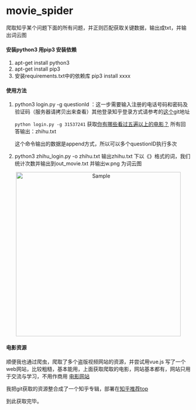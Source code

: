 # movie_spider
爬取知乎某个问题下面的所有问题，并正则匹配获取关键数据，输出成txt，并输出词云图

#### 安装python3 用pip3 安装依赖

1.  apt-get install python3
2. apt-get install pip3
3. 安装requirements.txt中的依赖库 pip3 install xxxx

#### 使用方法

1. python3 login.py -g questionId ：这一步需要输入注册的电话号码和密码及验证码（服务器请拷贝出来查看）其他登录知乎登录方式请参考的[这个](https://github.com/zkqiang/Zhihu-Login)git地址

   `python login.py -g 31537241` 获取[你有哪些看过五遍以上的电影？](https://www.zhihu.com/question/31537241) 所有回答输出：zhihu.txt

   这个命令输出的数据是append方式，所以可以多个questionID执行多次

2. python3 zhihu_login.py -o zhihu.txt   输出zhihu.txt 下以《》格式的词，我们统计次数并输出到out_movie.txt 并输出w.png 为词云图


<p align="center">
	<img src="https://github.com/linuxvae/movie_spider/blob/master/w.png?raw=true" alt="Sample"  width="450" height="450">
	<p align="center">
	</p>

#### 电影资源
顺便我也通过爬虫，爬取了多个盗版视频网站的资源，并尝试用vue.js 写了一个web网站，比较粗糙，基本能用，上面获取爬取的电影，网站基本都有，网站只用于交流与学习，不用作商用 [电影网站](http://kanqiu.xyz/#/pc_movielist?id=1&type=0&flag=0&year=%E5%85%A8%E9%83%A8&flagtype=%E5%85%A8%E9%83%A8)

我把git获取的资源整合成了一个知乎专辑，部署在[知乎推荐top](http://kanqiu.xyz/#/pc_movielist?id=1&type=0&flag=3&year=%E5%85%A8%E9%83%A8&flagtype=%E5%85%A8%E9%83%A8)

到此获取完毕。
